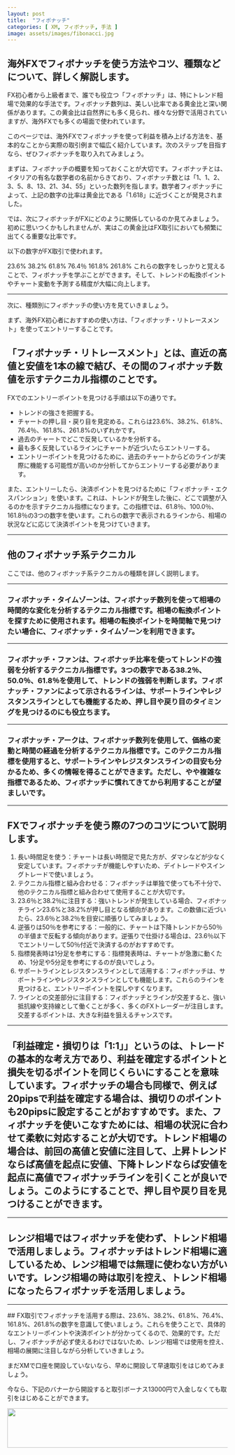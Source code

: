 ```yaml
---
layout: post
title:  "フィボナッチ"
categories: [ XM, フィボナッチ, 手法 ]
image: assets/images/fibonacci.jpg
---
```


## 海外FXでフィボナッチを使う方法やコツ、種類などについて、詳しく解説します。

FX初心者から上級者まで、誰でも役立つ「フィボナッチ」は、特にトレンド相場で効果的な手法です。フィボナッチ数列は、美しい比率である黄金比と深い関係があります。この黄金比は自然界にも多く見られ、様々な分野で活用されていますが、海外FXでも多くの場面で使われています。

このページでは、海外FXでフィボナッチを使って利益を積み上げる方法を、基本的なことから実際の取引例まで幅広く紹介しています。次のステップを目指すなら、ぜひフィボナッチを取り入れてみましょう。

まずは、フィボナッチの概要を知っておくことが大切です。フィボナッチとは、イタリアの有名な数学者の名前からきており、フィボナッチ数とは「1、1、2、3、5、8、13、21、34、55」といった数列を指します。数学者フィボナッチによって、上記の数字の比率は黄金比である「1.618」に近づくことが発見されました。

では、次にフィボナッチがFXにどのように関係しているのか見てみましょう。初めに思いつくかもしれませんが、実はこの黄金比はFX取引においても頻繁に出てくる重要な比率です。


以下の数字がFX取引で使われます。

23.6%
38.2%
61.8%
76.4％
161.8%
261.8%
これらの数字をしっかりと覚えることで、フィボナッチを学ぶことができます。そして、トレンドの転換ポイントやチャート変動を予測する精度が大幅に向上します。

<hr>
次に、種類別にフィボナッチの使い方を見ていきましょう。

まず、海外FX初心者におすすめの使い方は、「フィボナッチ・リトレースメント」を使ってエントリーすることです。

## 「フィボナッチ・リトレースメント」とは、直近の高値と安値を1本の線で結び、その間のフィボナッチ数値を示すテクニカル指標のことです。


FXでのエントリーポイントを見つける手順は以下の通りです。

- トレンドの強さを把握する。
- チャートの押し目・戻り目を見定める。これらは23.6%、38.2%、61.8%、76.4％、161.8%、261.8%のいずれかです。
- 過去のチャートでどこで反発しているかを分析する。
- 最も多く反発しているラインにチャートが近づいたらエントリーする。
- エントリーポイントを見つけるために、過去のチャートからどのラインが実際に機能する可能性が高いのか分析してからエントリーする必要があります。

また、エントリーしたら、決済ポイントを見つけるために「フィボナッチ・エクスパンション」を使います。これは、トレンドが発生した後に、どこで調整が入るのかを示すテクニカル指標になります。この指標では、61.8％、100.0％、161.8％の3つの数字を使います。これらの数字で表示されるラインから、相場の状況などに応じて決済ポイントを見つけていきます。


<hr>


## 他のフィボナッチ系テクニカル
ここでは、他のフィボナッチ系テクニカルの種類を詳しく説明します。

<hr>

### フィボナッチ・タイムゾーンは、フィボナッチ数列を使って相場の時間的な変化を分析するテクニカル指標です。相場の転換ポイントを探すために使用されます。相場の転換ポイントを時間軸で見つけたい場合に、フィボナッチ・タイムゾーンを利用できます。

<hr>

### フィボナッチ・ファンは、フィボナッチ比率を使ってトレンドの強弱を分析するテクニカル指標です。3つの数字である38.2％、50.0％、61.8％を使用して、トレンドの強弱を判断します。フィボナッチ・ファンによって示されるラインは、サポートラインやレジスタンスラインとしても機能するため、押し目や戻り目のタイミングを見つけるのにも役立ちます。

<hr>

### フィボナッチ・アークは、フィボナッチ数列を使用して、価格の変動と時間の経過を分析するテクニカル指標です。このテクニカル指標を使用すると、サポートラインやレジスタンスラインの目安も分かるため、多くの情報を得ることができます。ただし、やや複雑な指標であるため、フィボナッチに慣れてきてから利用することが望ましいです。



<hr>

## FXでフィボナッチを使う際の7つのコツについて説明します。

1. 長い時間足を使う：チャートは長い時間足で見た方が、ダマシなどが少なく安定しています。フィボナッチが機能しやすいため、デイトレードやスイングトレードで使いましょう。
2. テクニカル指標と組み合わせる：フィボナッチは単独で使っても不十分で、他のテクニカル指標と組み合わせて使用することが大切です。
3. 23.6％と38.2％に注目する：強いトレンドが発生している場合、フィボナッチライン23.6%と38.2%が押し目となる傾向があります。この数値に近づいたら、23.6％と38.2％を目安に順張りしてみましょう。
4. 逆張りは50％を参考にする：一般的に、チャートは下降トレンドから50％の半値まで反転する傾向があります。逆張りで仕掛ける場合は、23.6％以下でエントリーして50％付近で決済するのがおすすめです。
5. 指標発表時は1分足を参考にする：指標発表時は、チャートが急激に動くため、1分足や5分足を参考にするのが良いでしょう。
6. サポートラインとレジスタンスラインとして活用する：フィボナッチは、サポートラインやレジスタンスラインとしても機能します。これらのラインを見つけると、エントリーポイントを探しやすくなります。
7. ラインとの交差部分に注目する：フィボナッチとラインが交差すると、強い抵抗線や支持線として働くことが多く、多くのFXトレーダーが注目します。交差するポイントは、大きな利益を狙えるチャンスです。

<hr>



## 「利益確定・損切りは「1:1」」というのは、トレードの基本的な考え方であり、利益を確定するポイントと損失を切るポイントを同じくらいにすることを意味しています。フィボナッチの場合も同様で、例えば20pipsで利益を確定する場合は、損切りのポイントも20pipsに設定することがおすすめです。また、フィボナッチを使いこなすためには、相場の状況に合わせて柔軟に対応することが大切です。トレンド相場の場合は、前回の高値と安値に注目して、上昇トレンドならば高値を起点に安値、下降トレンドならば安値を起点に高値でフィボナッチラインを引くことが良いでしょう。このようにすることで、押し目や戻り目を見つけることができます。

<hr>

## レンジ相場ではフィボナッチを使わず、トレンド相場で活用しましょう。フィボナッチはトレンド相場に適しているため、レンジ相場では無理に使わない方がいいです。レンジ相場の時は取引を控え、トレンド相場になったらフィボナッチを活用しましょう。

<hr>
## FX取引でフィボナッチを活用する際は、23.6%、38.2%、61.8%、76.4%、161.8%、261.8%の数字を意識して使いましょう。これらを使うことで、具体的なエントリーポイントや決済ポイントが分かってくるので、効果的です。ただし、フィボナッチが必ず使えるわけではないため、レンジ相場では使用を控え、相場の展開に注目しながら分析していきましょう。

まだXMで口座を開設していないなら、早めに開設して早速取引をはじめてみましょう。

今なら、下記のバナーから開設すると取引ボーナス13000円で入金しなくても取引をはじめることができます。

<a href="https://clicks.affstrack.com/c?m=7952&c=550036" referrerpolicy="no-referrer-when-downgrade"><img src="https://ads.affstrack.com/i/7952?c=550036" width="728" height="90" referrerpolicy="no-referrer-when-downgrade"/></a>


